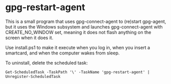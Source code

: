 # gpg-restart-agent

This is a small program that uses gpg-connect-agent to (re)start gpg-agent, but it uses the Windows subsystem and launches gpg-connect-agent with CREATE_NO_WINDOW set, meaning it does not flash anything on the screen when it does it.

Use install.ps1 to make it execute when you log in, when you insert a smartcard, and when the computer wakes from sleep.

To uninstall, delete the scheduled task:

    Get-ScheduledTask -TaskPath '\' -TaskName 'gpg-restart-agent' | Unregister-ScheduledTask
